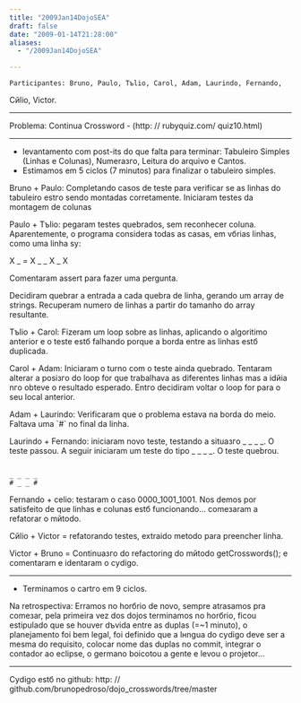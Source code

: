 ```yaml
---
title: "2009Jan14DojoSEA"
draft: false
date: "2009-01-14T21:28:00"
aliases:
  - "/2009Jan14DojoSEA"

---
```

    Participantes: Bruno, Paulo, Tъlio, Carol, Adam, Laurindo, Fernando,
Cйlio, Victor.

------------------------------------------------------------------------

Problema: Continua Crossword - (http: // rubyquiz.com/ quiz10.html)

------------------------------------------------------------------------

-   levantamento com post-its do que falta para terminar: Tabuleiro
    Simples (Linhas e Colunas), Numeraзгo, Leitura do arquivo e Cantos.
-   Estimamos em 5 ciclos (7 minutos) para finalizar o
    tabuleiro simples.

Bruno + Paulo: Completando casos de teste para verificar se as linhas do
tabuleiro estгo sendo montadas corretamente. Iniciaram testes da
montagem de colunas

Paulo + Tъlio: pegaram testes quebrados, sem reconhecer coluna.
Aparentemente, o programa considera todas as casas, em vбrias linhas,
como uma linha sу:

X \_ = X \_ \_ X \_ X

Comentaram assert para fazer uma pergunta.

Decidiram quebrar a entrada a cada quebra de linha, gerando um array de
strings. Recuperam numero de linhas a partir do tamanho do array
resultante.

Tъlio + Carol: Fizeram um loop sobre as linhas, aplicando o algoritimo
anterior e o teste estб falhando porque a borda entre as linhas estб
duplicada.

Carol + Adam: Iniciaram o turno com o teste ainda quebrado. Tentaram
alterar a posiзгo do loop for que trabalhava as diferentes linhas mas a
idйia nгo obteve o resultado esperado. Entгo decidiram voltar o loop for
para o seu local anterior.

Adam + Laurindo: Verificaram que o problema estava na borda do meio.
Faltava uma \`\#\` no final da linha.

Laurindo + Fernando: iniciaram novo teste, testando a situaзгo \_ \_ \_
\_. O teste passou. A seguir iniciaram um teste do tipo \_ \_ \_ \_. O
teste quebrou.

                                                                             _ _ _ _                                                                                               # _ _ #              

Fernando + celio: testaram o caso 0000\_1001\_1001. Nos demos por
satisfeito de que linhas e colunas estб funcionando... comeзaram a
refatorar o mйtodo.

Cйlio + Victor = refatorando testes, extraido metodo para preencher
linha.

Victor + Bruno = Continuaзгo do refactoring do mйtodo getCrosswords(); e
comentaram e identaram o cуdigo.

------------------------------------------------------------------------

-   Terminamos o cartгo em 9 ciclos.

Na retrospectiva: Erramos no horбrio de novo, sempre atrasamos pra
comeзar, pela primeira vez dos dojos terminamos no horбrio, ficou
estipulado que se houver dъvida entre as duplas (=\~1 minuto), o
planejamento foi bem legal, foi definido que a lнngua do cуdigo deve ser
a mesma do requisito, colocar nome das duplas no commit, integrar o
contador ao eclipse, o germano boicotou a gente e levou o projetor...

------------------------------------------------------------------------

Cуdigo estб no github: http: //
github.com/brunopedroso/dojo\_crosswords/tree/master
